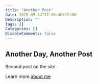 ```yaml
---
title: "Another Post"
date: 2020-09-04T17:36:40+12:00
Description: ""
Tags: []
Categories: []
DisableComments: false
---
```


## Another Day, Another Post

Second post on the site

Learn more [about me](/about)
